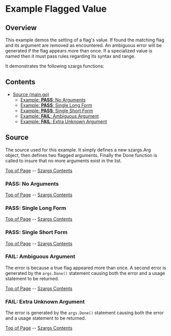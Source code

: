 <!---
   Szerszam argument library: szargs.
   Copyright (C) 2024  Leslie Dancsecs

   This program is free software: you can redistribute it and/or modify
   it under the terms of the GNU General Public License as published by
   the Free Software Foundation, either version 3 of the License, or
   (at your option) any later version.

   This program is distributed in the hope that it will be useful,
   but WITHOUT ANY WARRANTY; without even the implied warranty of
   MERCHANTABILITY or FITNESS FOR A PARTICULAR PURPOSE.  See the
   GNU General Public License for more details.

   You should have received a copy of the GNU General Public License
   along with this program.  If not, see <https://www.gnu.org/licenses/>.
-->

# Example Flagged Value


## Overview

This example demos the setting of a flag's value.  If found the matching flag
and its argument are removed as encountered.  An ambiguous error will be
generated if the flag appears more than once.  If a specialized value is named
then it must pass rules regarding its syntax and range.

It demonstrates the following szargs functions:

<!--- gotomd::dcln::./../../New Args.ValueString Args.ValueUint8 Args.Done Args.HasErr Args.Err Args.Usage -->

## Contents

- [Source (main.go)](#source)
    - [Example: **PASS**: No Arguments](#pass-no-arguments)
    - [Example: **PASS**: Single Long Form](#pass-single-long-form)
    - [Example: **PASS**: Single Short Form](#pass-single-short-form)
    - [Example: **FAIL**: Ambiguous Argument](#fail-ambiguous-argument)
    - [Example: **FAIL**: Extra Unknown Argument](#fail-extra-unknown-argument)

## Source

The source used for this example.  It simply defines a new szargs.Arg object,
then defines two flagged arguments.  Finally the Done function is called to
insure that no more arguments exist in the list.

<!--- gotomd::file::./main.go -->

[Top of Page](#example-flagged-value) --
[Szargs Contents](../../README.md#contents)

### **PASS**: No Arguments

<!--- gotomd::run::./. -->

[Top of Page](#example-flagged-value) --
[Szargs Contents](../../README.md#contents)

### **PASS**: Single Long Form

<!--- gotomd::run::./. --name theName --byte 23 -->

[Top of Page](#example-flagged-value) --
[Szargs Contents](../../README.md#contents)

### **PASS**: Single Short Form

<!--- gotomd::run::./. -n anotherName -b 42 -->

[Top of Page](#example-flagged-value) --
[Szargs Contents](../../README.md#contents)


### **FAIL**: Ambiguous Argument

The error is because a true flag appeared more than once.  A second error is
generated by the ```args.Done()``` statement causing both the error and a
usage statement to be returned.

<!--- gotomd::run::./. --name first -n second --byte 1 -b 2 -->

[Top of Page](#example-flagged-value) --
[Szargs Contents](../../README.md#contents)

### **FAIL**: Extra Unknown Argument

The error is generated by the ```args.Done()``` statement causing both the
error and a usage statement to be returned.

<!--- gotomd::run::./. extraUnknownArgument -->

[Top of Page](#example-flagged-value) --
[Szargs Contents](../../README.md#contents)

